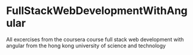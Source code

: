 # FullStackWebDevelopmentWithAngular
All excercises from the coursera course full stack web development with angular from the hong kong university of science and technology
